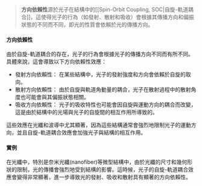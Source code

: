 > **方向依賴性**源於光子在結構中的[[Spin-Orbit Coupling, SOC|自旋-軌道耦合]]，這使得光子的行為（如發射、散射和吸收）會根據其傳播方向和偏振狀態的不同而不同，即光的性質會依賴於光的傳播方向。

#### 方向依賴性

由於自旋-軌道耦合的存在，光子的行為會根據光子的傳播方向不同而有所不同。具體來說，這會導致以下方向依賴性效應：

- 發射方向依賴性：
	在某些結構中，光子的發射強度和方向會依賴於自旋的取向。
- 散射方向依賴性：
	由於自旋與軌道角動量的耦合，光子在散射過程中的散射角度也可能會與其偏振狀態相關。
- 吸收方向依賴性：
	光子的吸收特性也可能會因自旋與運動方向的耦合而改變，這是由於結構中的光場與光子的自旋間的相互作用所導致的。

這些效應在光纖和波導中尤其顯著，因為這些結構通常會強烈地限制光子的運動方向，並且自旋-軌道耦合效應會加強光子與結構的相互作用。

#### 實例

在光纖中，特別是奈米光纖(nanofiber)等微型結構中，由於光纖的尺寸和幾何形狀的限制，光的傳播會強烈地受到結構的影響。這時候，光子的自旋-軌道耦合效應會變得非常顯著，進一步導致光的發射、吸收和散射具有顯著的方向依賴性。



